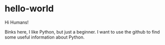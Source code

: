 # hello-world

Hi Humans!

Binks here, I like Python, but just a beginner. 
I want to use the github to find some useful information about Python.
